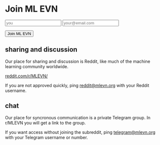 # Join ML EVN

<form action="https://formspree.io/ios@literati.app" method="POST">
    <p>
      <input type="text" name="email" placeholder="you">
      <input type="email" name="email" placeholder="your@email.com">
      <input style="display:none;" type="text" name="_gotcha">
      <input type="hidden" name="_next" value="/welcome/">
    </p>
    <input type="submit" class="button" value="Join ML EVN">
</form>


## <i class="fab fa-reddit"></i> sharing and discussion

Our place for sharing and discussion is Reddit, like much of the machine learning community worldwide.

[reddit.com/r/MLEVN/](https://www.reddit.com/r/MLEVN/)

If you are not approved quickly, ping reddit@mlevn.org with your Reddit username.



## <i class="fab fa-telegram"></i> chat 
Our place for syncronous communication is a private Telegram group.  In r/MLEVN you will get a link to the group.  

If you want access without joining the subreddit, ping telegram@mlevn.org with your Telegram username or number.
